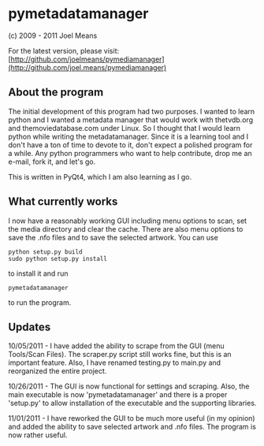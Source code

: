 pymetadatamanager
====================

(c) 2009 - 2011 Joel Means

For the latest version, please visit:
[http://github.com/joelmeans/pymediamanager](http://github.com/joel.means/pymediamanager)

## About the program 

The initial development of this program had two purposes.  I wanted to learn python and I wanted a metadata manager that would work with thetvdb.org and themoviedatabase.com under Linux.  So I thought that I would learn python while writing the metadatamanager.  Since it is a learning tool and I don't have a ton of time to devote to it, don't expect a polished program for a while.  Any python programmers who want to help contribute, drop me an e-mail, fork it, and let's go.

This is written in PyQt4, which I am also learning as I go.

## What currently works

I now have a reasonably working GUI including menu options to scan, set the media directory and clear the cache.  There are also menu options to save the .nfo files and to save the selected artwork. You can use

	python setup.py build
	sudo python setup.py install

to install it and run

	pymetadatamanager

to run the program.  

## Updates

10/05/2011 - I have added the ability to scrape from the GUI (menu Tools/Scan Files).  The scraper.py script still works fine, but this is an important feature.  Also, I have renamed testing.py to main.py and reorganized the entire project.

10/26/2011 - The GUI is now functional for settings and scraping.  Also, the main executable is now 'pymetadatamanager' and there is a proper 'setup.py' to allow installation of the executable and the supporting libraries.

11/01/2011 - I have reworked the GUI to be much more useful (in my opinion) and added the ability to save selected artwork and .nfo files.  The program is now rather useful.
